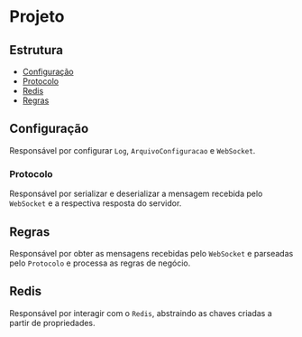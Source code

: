 # Projeto

## Estrutura

* [Configuração](#configuração)
* [Protocolo](#protocolo)
* [Redis](#redis)
* [Regras](#regras)

## Configuração

Responsável por configurar `Log`, `ArquivoConfiguracao` e `WebSocket`.

### Protocolo

Responsável por serializar e deserializar a mensagem recebida pelo `WebSocket` e a respectiva resposta do servidor.

## Regras

Responsável por obter as mensagens recebidas pelo `WebSocket` e parseadas pelo `Protocolo` e processa as regras de negócio.

## Redis

Responsável por interagir com o `Redis`, abstraindo as chaves criadas a partir de propriedades.
